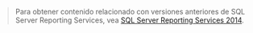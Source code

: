 > Para obtener contenido relacionado con versiones anteriores de SQL Server Reporting Services, vea [SQL Server Reporting Services 2014](https://msdn.microsoft.com/library/ms159106(v=sql.120).aspx).